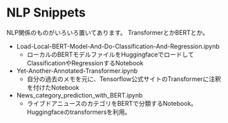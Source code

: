 # NLP Snippets
NLP関係のものがいろいろ置いてあります。
TransformerとかBERTとか。

* Load-Local-BERT-Model-And-Do-Classification-And-Regression.ipynb
  - ローカルのBERTモデルファイルをHuggingfaceでロードしてClassificationやRegressionするNotebook
* Yet-Another-Annotated-Transformer.ipynb
  - 自分の過去のメモを元に、Tensorflow公式サイトのTransformerに注釈を付けたNotebook
* News_category_prediction_with_BERT.ipynb
  - ライブドアニュースのカテゴリをBERTで分類するNotebook。Huggingfaceのtransformersを利用。
